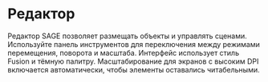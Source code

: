 # Редактор

Редактор SAGE позволяет размещать объекты и управлять сценами. Используйте панель инструментов для переключения между режимами перемещения, поворота и масштаба.
Интерфейс использует стиль Fusion и тёмную палитру. Масштабирование для экранов
с высоким DPI включается автоматически, чтобы элементы оставались читабельными.

